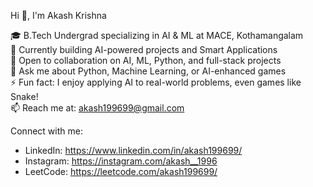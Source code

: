 Hi 👋, I'm Akash Krishna

🎓 B.Tech Undergrad specializing in AI & ML at MACE, Kothamangalam  
🔭 Currently building AI-powered projects and Smart Applications  
👯 Open to collaboration on AI, ML, Python, and full-stack projects  
💬 Ask me about Python, Machine Learning, or AI-enhanced games  
⚡ Fun fact: I enjoy applying AI to real-world problems, even games like Snake!  
📫 Reach me at: akash199699@gmail.com  

Connect with me:  
- LinkedIn: https://www.linkedin.com/in/akash199699/  
- Instagram: https://instagram.com/akash__1996  
- LeetCode: https://leetcode.com/akash199699/  
